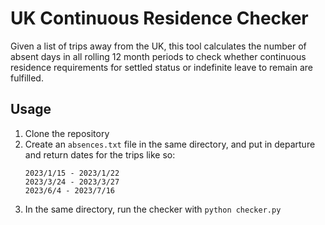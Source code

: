 # UK Continuous Residence Checker

Given a list of trips away from the UK, this tool calculates the number of absent days in all rolling 12 month periods to check whether continuous residence requirements for settled status or indefinite leave to remain are fulfilled.

## Usage

1. Clone the repository
2. Create an `absences.txt` file in the same directory, and put in departure and return dates for the trips like so:
    ```
    2023/1/15 - 2023/1/22
    2023/3/24 - 2023/3/27
    2023/6/4 - 2023/7/16
    ```
3. In the same directory, run the checker with `python checker.py`
